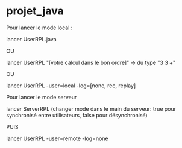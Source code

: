# projet_java

Pour lancer le mode local :

lancer UserRPL.java

OU

lancer UserRPL "[votre calcul dans le bon ordre]" -> du type "3 3 +"

OU 

lancer UserRPL -user=local -log=[none, rec, replay]


Pour lancer le mode serveur

lancer ServerRPL (changer mode dans le main du serveur: true pour synchronisé entre utilisateurs, false pour désynchronisé)

PUIS

lancer UserRPL -user=remote -log=none